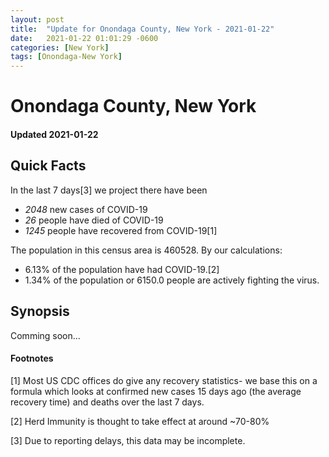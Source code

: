 ```yaml
---
layout: post
title:  "Update for Onondaga County, New York - 2021-01-22"
date:   2021-01-22 01:01:29 -0600
categories: [New York]
tags: [Onondaga-New York]
---
```


# Onondaga County, New York
#### Updated 2021-01-22

## Quick Facts

In the last 7 days[3] we project there have been
- *2048* new cases of COVID-19
- *26* people have died of COVID-19
- *1245* people have recovered from COVID-19[1]

The population in this census area is 460528. By our calculations:
- 6.13% of the population have had COVID-19.[2]
- 1.34% of the population or 6150.0 people are actively fighting the virus.

## Synopsis

Comming soon...


#### Footnotes

[1] Most US CDC offices do give any recovery statistics- we base this on a formula which looks at confirmed new cases
15 days ago (the average recovery time) and deaths over the last 7 days.

[2] Herd Immunity is thought to take effect at around ~70-80%

[3] Due to reporting delays, this data may be incomplete.
 
    